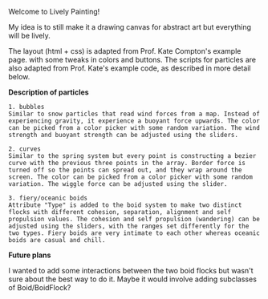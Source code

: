 Welcome to Lively Painting!

My idea is to still make it a drawing canvas for abstract art but everything will be lively. 

The layout (html + css) is adapted from Prof. Kate Compton's example page. with some tweaks in colors and buttons. The scripts for particles are also adapted from Prof. Kate's example code, as described in more detail below.

**Description of particles**

    1. bubbles
    Similar to snow particles that read wind forces from a map. Instead of experiencing gravity, it experience a buoyant force upwards. The color can be picked from a color picker with some random variation. The wind strength and buoyant strength can be adjusted using the sliders.

    2. curves
    Similar to the spring system but every point is constructing a bezier curve with the previous three points in the array. Border force is turned off so the points can spread out, and they wrap around the screen. The color can be picked from a color picker with some random variation. The wiggle force can be adjusted using the slider.

    3. fiery/oceanic boids
    Attribute "Type" is added to the boid system to make two distinct flocks with different cohesion, separation, alignment and self propulsion values. The cohesion and self propulsion (wandering) can be adjusted using the sliders, with the ranges set differently for the two types. Fiery boids are very intimate to each other whereas oceanic boids are casual and chill.

**Future plans**

I wanted to add some interactions between the two boid flocks but wasn't sure about the best way to do it. Maybe it would involve adding subclasses of Boid/BoidFlock?